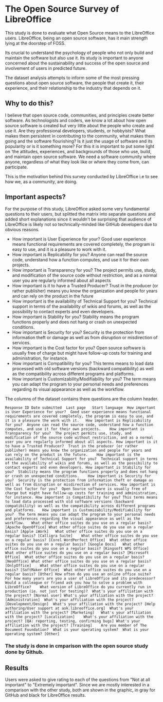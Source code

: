 # The Open Source Survey of LibreOffice

This study is done to evaluate what Open Source means to the LibreOffice users. LibreOffice, being an open source software, has it main strength lying at the doorstep of FOSS.

Its crucial to understand the psychology of people who not only build and maintain the software but also use it. Its study is important to anyone concerned about the sustainability and success of the open source and involvement of users in predicted future.

The dataset analysis attempts to inform some of the most pressing questions about open source software, the people that create it, their experience, and their relationship to the industry that depends on it.

## Why to do this?

I believe that open source code, communities, and principles create better software. As technologists and coders, we know a lot about how open source software is created but very little about the people who create and use it. Are they professional developers, students, or hobbyists? What makes them persistent in contributing to the community, what makes them going and the software flourishing? Is it just the usage of software and its popularity or is it something more? For this it is important to put some light on ‘the attitudes, experiences, and backgrounds of those who use, build, and maintain open source software. We need a software community where anyone, regardless of what they look like or where they come from, can participate. 

This is the motivation behind this survey conducted by LibreOffice i.e to see how we, as a community, are doing.

## Important aspects?

For the purpose of this study, LibreOffice asked some very fundamental questions to their users, but splitted the matrix into separate questions and added short explanations since it wouldn't be surprising that audience of LibreOffice is likely not so technically-minded like GitHub developers due to obvious reasons.

- How important is User Experience for your?
Good user experience means functional requirements are covered completely, the program is easy to use, and it is a pleasure to work with it.
- How important is Replicability for you?
Anyone can read the source code, understand how a function computes, and use it for their own projects.
- How important is Transparency for you?
The project permits use, study, and modification of the source code without restriction, and as a normal user you are regularly informed about all aspects
- How important is it to have a Trusted Producer?
Trust in the producer (or rather publisher) means you know the organization and people for years and can rely on the product in the future
- How important is the availability of Technical Support for you?
Technical support in terms of the availability of wikis and forums, as well as the possibility to contact experts and even developers.
- How important is Stability for you?
Stability means the program functions properly and does not hang or crash on unexpected conditions.
- How important is Security for you?
Security is the protection from information theft or damage as well as from disruption or misdirection of services.
- How important is the Cost factor for you?
Open source software is usually free of charge but might have follow-up costs for training and administration, for instance.
- How important is Compatibility for you?
This terms means to load data processed with old software versions (backward compatibility) as well as the compatibility across different programs and platforms.
- How important is Customizability/Modifiability for you?
The term means you can adapt the program to your personal needs and preferences regarding its visual appearance as well as the workflow.

The columns of the dataset contains there questions are the column header.

```
Response ID	Date submitted	Last page	Start language	How important is User Experience for your?  Good user experience means functional requirements are covered completely, the program is easy to use, and it is a pleasure the work with it.	How important is Replicability for you?  Anyone can read the source code, understand how a function computes, and use it for their own projects.	How important is Transparency for you?  The project permits use, study, and modification of the source code without restriction, and as a normal user you are regularly informed about all aspects.	How important is it to have a Trusted Producer?  Trust in the producer (or rather publisher) means you know the organization and people for years and can rely on the product in the future.	How important is the availability of Technical Support for you?  Technical support in terms of the availability of wikis and forums, as well as the possibility to contact experts and even developers.	How important is Stability for you?  Stability means the program functions properly and does not hang or crash on unexpected conditions.	How important is Security for you?  Security is the protection from information theft or damage as well as from disruption or misdirection of services.	How important is the Cost factor for you?  Open Source software is usually free of charge but might have follow-up costs for training and administration, for instance.	How important is Compatibility for you? This terms means to load data processed with old software versions (backward compatibility) as well as the compatibility across different programs and platforms.	How important is Customizability/Modifiability for you?  The term means you can adapt the program to your personal needs and preferences regarding the visual appearance as well as the workflow.	What other office suites do you use on a regular basis? [Apache OpenOffice]	What other office suites do you use on a regular basis? [Apple iWork]	What other office suites do you use on a regular basis? [Calligra Suite]	What other office suites do you use on a regular basis? [Corel WordPerfect Office]	What other office suites do you use on a regular basis? [Google Docs]	What other office suites do you use on a regular basis? [Kingsoft WPS Office]	What other office suites do you use on a regular basis? [Microsoft Office]	What other office suites do you use on a regular basis? [NeoOffice]	What other office suites do you use on a regular basis? [OnlyOffice]	What other office suites do you use on a regular basis? [SoftMaker Office]	What other office suites do you use on a regular basis? [Other]	How often do you use an online office suite?	For how many years are you a user of LibreOffice and its predecessor?	Would a colleague or friend ask you how to solve a problem with LibreOffice?	What version of LibreOffice do you currently run in production (ie. not just for testing)?	What's your affiliation with the project? [Normal user]	What's your affiliation with the project? [Administration]	What's your affiliation with the project? [Development/Design]	What's your affiliation with the project? [Help authoring/User support at ask.libreoffice.org]	What's your affiliation with the project? [Marketing]	What's your affiliation with the project? [Localization]	What's your affiliation with the project? [QA: reporting, testing, confirming bugs]	What's your affiliation with the project? [Training]	Are you member of The Document Foundation?	What is your operating system?	What is your operating system? [Other]
```


### The study is done in cmparison with the open source study done by Github.

## Results

Users were asked to give rating to each of the questions from "Not at all important" to "Extremely important". Since we are mostly interested in a comparison with the other study, both are shown in the graphic, in gray for GitHub and black for LibreOffice results.












